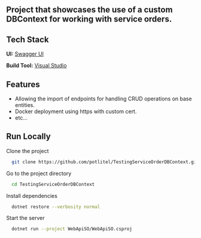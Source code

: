 ## Project that showcases the use of a custom DBContext for working with service orders.

## Tech Stack

**UI:** [Swagger UI](https://swagger.io/tools/swagger-ui/)

**Build Tool:** [Visual Studio](https://visualstudio.microsoft.com/)

## Features

- Allowing the import of endpoints for handling CRUD operations on base entities.
- Docker deployment using https with custom cert.
- etc...

## Run Locally

Clone the project

```bash
  git clone https://github.com/potlitel/TestingServiceOrderDBContext.git
```

Go to the project directory

```bash
  cd TestingServiceOrderDBContext
```

Install dependencies

```bash
  dotnet restore --verbosity normal
```

Start the server

```bash
  dotnet run --project WebApiSO/WebApiSO.csproj
```



